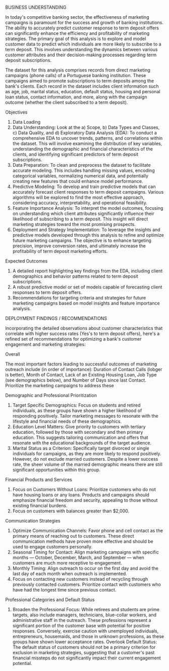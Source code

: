 BUSINESS UNDERSTANDING

In today's competitive banking sector, the effectiveness of marketing campaigns is paramount for the success and growth of banking institutions. The ability to accurately predict customer response to term deposit offers can significantly enhance the efficiency and profitability of marketing strategies. The primary goal of this analysis is to explore and model customer data to predict which individuals are more likely to subscribe to a term deposit. This involves understanding the dynamics between various customer attributes and their decision-making processes regarding term deposit subscriptions.

The dataset for this analysis comprises records from direct marketing campaigns (phone calls) of a Portuguese banking institution. These campaigns aimed to promote subscriptions to term deposits among the bank's clients. Each record in the dataset includes client information such as age, job, marital status, education, default status, housing and personal loan status, contact information, and more, along with the campaign outcome (whether the client subscribed to a term deposit).

Objectives

1. Data Loading
2. Data Understanding: Look at the a) Scope, b) Data Types and Classes, c) Data Quality, and d) Exploratory Data Analysis (EDA): To conduct a comprehensive EDA to uncover trends, patterns, and correlations within the dataset. This will involve examining the distribution of key variables, understanding the demographic and financial characteristics of the clients, and identifying significant predictors of term deposit subscriptions.
3. Data Preparation: To clean and preprocess the dataset to facilitate accurate modeling. This includes handling missing values, encoding categorical variables, normalizing numerical data, and potentially creating new features that could enhance model performance.
4. Predictive Modeling: To develop and train predictive models that can accurately forecast client responses to term deposit campaigns. Various algorithms will be explored to find the most effective approach, considering accuracy, interpretability, and operational feasibility.
5. Feature Importance Analysis: To interpret the model outcomes, focusing on understanding which client attributes significantly influence their likelihood of subscribing to a term deposit. This insight will direct marketing strategies toward the most promising prospects.
6. Deployment and Strategy Implementation: To leverage the insights and predictive models developed through this analysis to refine and optimize future marketing campaigns. The objective is to enhance targeting precision, improve conversion rates, and ultimately increase the profitability of term deposit marketing efforts.

Expected Outcomes

1. A detailed report highlighting key findings from the EDA, including client demographics and behavior patterns related to term deposit subscriptions.
2. A robust predictive model or set of models capable of forecasting client responses to term deposit offers.
3. Recommendations for targeting criteria and strategies for future marketing campaigns based on model insights and feature importance analysis.

DEPLOYMENT FINDINGS / RECOMMENDATIONS

Incorporating the detailed observations about customer characteristics that correlate with higher success rates (Yes's to term deposit offers), here's a refined set of recommendations for optimizing a bank's customer engagement and marketing strategies:

Overall

The most important factors leading to successful outcomes of marketing outreach include (in order of importance): Duration of Contact Calls (lobger is better), Month of Contact, Lack of an Existing Housing Loan, Job Type (see demographics below), and Number of Days since last Contact. Prioritize the marketing campaigns to address these

Demographic and Professional Prioritization
1. Target Specific Demographics: Focus on students and retired individuals, as these groups have shown a higher likelihood of responding positively. Tailor marketing messages to resonate with the lifestyle and financial needs of these demographics.
2. Education Level Matters: Give priority to customers with tertiary education, followed by those with secondary and then primary education. This suggests tailoring communication and offers that resonate with the educational backgrounds of the target audience.
3. Marital Status as a Criterion: Specifically target divorced or single individuals for campaigns, as they are more likely to respond positively. However, do not exclude married customers. Despite a lower success rate, the sheer volume of the married demographic means there are still significant opportunities within this group.

Financial Products and Services
1. Focus on Customers Without Loans: Prioritize customers who do not have housing loans or any loans. Products and campaigns should emphasize financial freedom and security, appealing to those without existing financial burdens.
2. Focus on customers with balances greater than $2,000.

Communication Strategies

1. Optimize Communication Channels: Favor phone and cell contact as the primary means of reaching out to customers. These direct communication methods have proven more effective and should be used to engage customers personally.
2. Seasonal Timing for Contact: Align marketing campaigns with specific months — October, December, March, and September — when customers are much more receptive to engagement.
3. Monthly Timing: Align outreach to occur on the first day and avoid the last day of each month when outreach is implemented.
4. Focus on contacting new customers instead of recycling through previously contacted customers. Prioritize contact with customers who have had the longest time since previous contact.

Professional Categories and Default Status
1. Broaden the Professional Focus: While retirees and students are prime targets, also include managers, technicians, blue-collar workers, and administrative staff in the outreach. These professions represent a significant portion of the customer base with potential for positive responses. Conversely, exercise caution with unemployed individuals, entrepreneurs, housemaids, and those in unknown professions, as these groups have shown lower acceptance rates.
Overlook Default Status: The default status of customers should not be a primary criterion for exclusion in marketing strategies, suggesting that a customer's past financial missteps do not significantly impact their current engagement potential.
